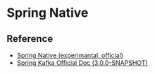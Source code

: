 # Spring Native

## Reference

- [Spring Native (experimantal, official)](https://docs.spring.io/spring-native/docs/current/reference/htmlsingle)
- [Spring Kafka Official Doc (3.0.0-SNAPSHOT)](https://docs.spring.io/spring-kafka/docs/3.0.0-SNAPSHOT/reference/html/)
